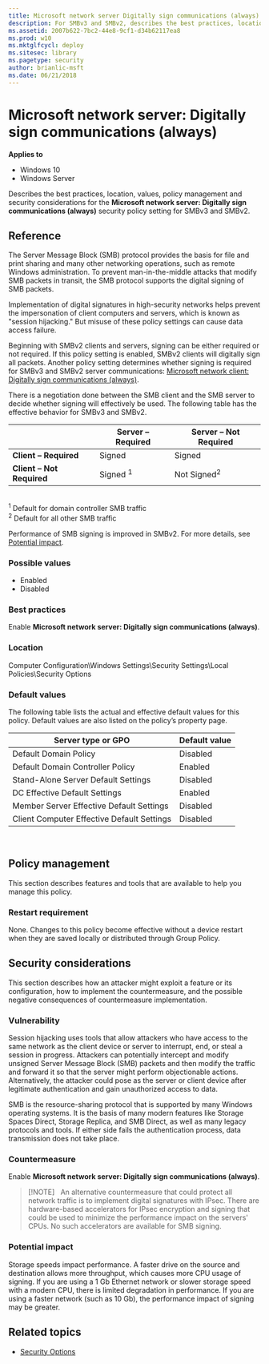 ```yaml
---
title: Microsoft network server Digitally sign communications (always) (Windows 10)
description: For SMBv3 and SMBv2, describes the best practices, location, values, policy management and security considerations for the Microsoft network server Digitally sign communications (always) security policy setting.
ms.assetid: 2007b622-7bc2-44e8-9cf1-d34b62117ea8
ms.prod: w10
ms.mktglfcycl: deploy
ms.sitesec: library
ms.pagetype: security
author: brianlic-msft
ms.date: 06/21/2018
---
```


# Microsoft network server: Digitally sign communications (always)

**Applies to**
-   Windows 10
-   Windows Server

Describes the best practices, location, values, policy management and security considerations for the **Microsoft network server: Digitally sign communications (always)** security policy setting for SMBv3 and SMBv2.

## Reference

The Server Message Block (SMB) protocol provides the basis for file and print sharing and many other networking operations, such as remote Windows administration. To prevent man-in-the-middle attacks that modify SMB packets in transit, the SMB protocol supports the digital signing of SMB packets. 

Implementation of digital signatures in high-security networks helps prevent the impersonation of client computers and servers, which is known as "session hijacking." But misuse of these policy settings can cause data access failure.

Beginning with SMBv2 clients and servers, signing can be either required or not required. If this policy setting is enabled, SMBv2 clients will digitally sign all packets. Another policy setting determines whether signing is required for SMBv3 and SMBv2 server communications: [Microsoft network client: Digitally sign communications (always)](microsoft-network-client-digitally-sign-communications-always.md).

There is a negotiation done between the SMB client and the SMB server to decide whether signing will effectively be used. The following table has the effective behavior for SMBv3 and SMBv2.

|   | Server – Required | Server – Not Required |
|---|-------------------|-----------------------|
| **Client – Required** | Signed | Signed           | 
| **Client – Not Required** | Signed <sup>1</sup> | Not Signed<sup>2</sup> |
</br>
<sup>1</sup> Default for domain controller SMB traffic</br>
<sup>2</sup> Default for all other SMB traffic

Performance of SMB signing is improved in SMBv2. For more details, see [Potential impact](#potential-impact). 

### Possible values

-   Enabled
-   Disabled

### Best practices

Enable **Microsoft network server: Digitally sign communications (always)**.

### Location

Computer Configuration\\Windows Settings\\Security Settings\\Local Policies\\Security Options

### Default values

The following table lists the actual and effective default values for this policy. Default values are also listed on the policy’s property page.

| Server type or GPO | Default value |
| - | - |
| Default Domain Policy| Disabled|
| Default Domain Controller Policy | Enabled| 
| Stand-Alone Server Default Settings | Disabled| 
| DC Effective Default Settings | Enabled| 
| Member Server Effective Default Settings| Disabled| 
| Client Computer Effective Default Settings | Disabled| 
 
## Policy management

This section describes features and tools that are available to help you manage this policy.

### Restart requirement

None. Changes to this policy become effective without a device restart when they are saved locally or distributed through Group Policy.

## Security considerations

This section describes how an attacker might exploit a feature or its configuration, how to implement the countermeasure, and the possible negative consequences of countermeasure implementation.

### Vulnerability

Session hijacking uses tools that allow attackers who have access to the same network as the client device or server to interrupt, end, or steal a session in progress. Attackers can potentially intercept and modify unsigned Server Message Block (SMB) packets and then modify the traffic and forward it so that the server might perform objectionable actions. Alternatively, the attacker could pose as the server or client device after legitimate authentication and gain unauthorized access to data.

SMB is the resource-sharing protocol that is supported by many Windows operating systems. It is the basis of many modern features like Storage Spaces Direct, Storage Replica, and SMB Direct, as well as many legacy protocols and tools. If either side fails the authentication process, data transmission does not take place.

### Countermeasure

Enable **Microsoft network server: Digitally sign communications (always)**.

>[!NOTE]  
>An alternative countermeasure that could protect all network traffic is to implement digital signatures with IPsec. There are hardware-based accelerators for IPsec encryption and signing that could be used to minimize the performance impact on the servers' CPUs. No such accelerators are available for SMB signing.
 
### Potential impact

Storage speeds impact performance. A faster drive on the source and destination allows more throughput, which causes more CPU usage of signing. If you are using a 1 Gb Ethernet network or slower storage speed with a modern CPU, there is limited degradation in performance. If you are using a faster network (such as 10 Gb), the performance impact of signing may be greater.

## Related topics

- [Security Options](security-options.md)
